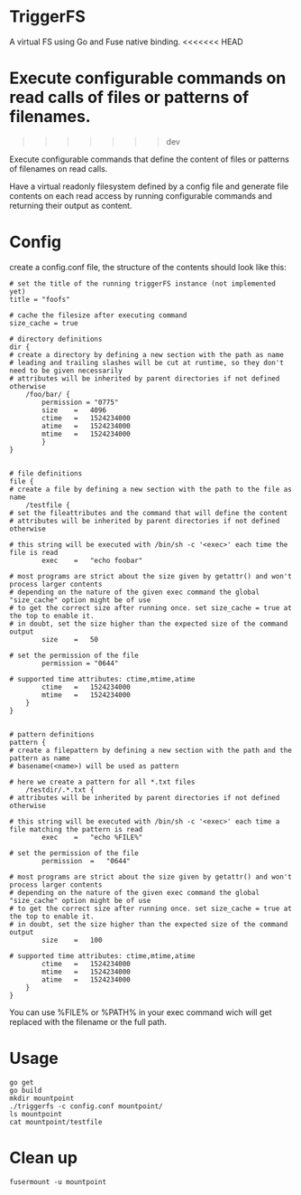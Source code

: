 # TriggerFS

A virtual FS using Go and Fuse native binding.
<<<<<<< HEAD

Execute configurable commands on read calls of files or patterns of filenames.
=======
>>>>>>> dev

Execute configurable commands that define the content of files or patterns of filenames on read calls.

Have a virtual readonly filesystem defined by a config file and generate file contents on each read access
by running configurable commands and returning their output as content.


# Config

create a config.conf file, the structure of the contents should look like this:
```
# set the title of the running triggerFS instance (not implemented yet)
title = "foofs"

# cache the filesize after executing command
size_cache = true

# directory definitions
dir {
# create a directory by defining a new section with the path as name
# leading and trailing slashes will be cut at runtime, so they don't need to be given necessarily
# attributes will be inherited by parent directories if not defined otherwise
	/foo/bar/ {
		permission = "0775"
		size	=	4096
		ctime	=	1524234000
		atime	=	1524234000
		mtime	=	1524234000
		}
}


# file definitions
file {
# create a file by defining a new section with the path to the file as name
	/testfile {
# set the fileattributes and the command that will define the content
# attributes will be inherited by parent directories if not defined otherwise
	
# this string will be executed with /bin/sh -c '<exec>' each time the file is read
		exec	=	"echo foobar"
		
# most programs are strict about the size given by getattr() and won't process larger contents
# depending on the nature of the given exec command the global "size_cache" option might be of use
# to get the correct size after running once. set size_cache = true at the top to enable it.
# in doubt, set the size higher than the expected size of the command output
		size	=	50

# set the permission of the file
		permission = "0644"

# supported time attributes: ctime,mtime,atime
		ctime	=	1524234000
		mtime	=	1524234000
	}
}


# pattern definitions
pattern {
# create a filepattern by defining a new section with the path and the pattern as name
# basename(<name>) will be used as pattern

# here we create a pattern for all *.txt files
	/testdir/.*.txt	{
# attributes will be inherited by parent directories if not defined otherwise
		
# this string will be executed with /bin/sh -c '<exec>' each time a file matching the pattern is read
		exec	=	"echo %FILE%"
		
# set the permission of the file
		permission	=	"0644"
		
# most programs are strict about the size given by getattr() and won't process larger contents
# depending on the nature of the given exec command the global "size_cache" option might be of use
# to get the correct size after running once. set size_cache = true at the top to enable it.
# in doubt, set the size higher than the expected size of the command output
		size	=	100
		
# supported time attributes: ctime,mtime,atime
		ctime	=	1524234000
		mtime	=	1524234000
		atime	=	1524234000	
	}
}
```
You can use %FILE% or %PATH% in your exec command wich will get replaced with the filename or the full path.



# Usage

```
go get
go build
mkdir mountpoint
./triggerfs -c config.conf mountpoint/ 
ls mountpoint
cat mountpoint/testfile

```

# Clean up
```
fusermount -u mountpoint
```
